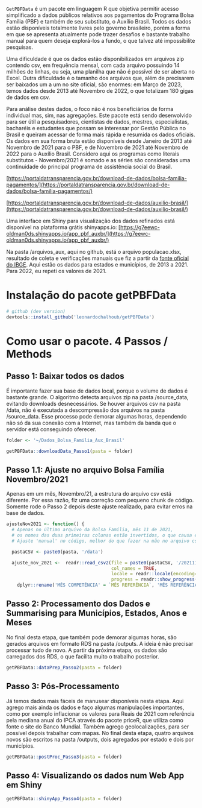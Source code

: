`GetPBFData` é um pacote em linguagem R que objetiva permitir acesso simplificado a dados públicos relativos aos pagamentos do Programa Bolsa Família (PBF) e também de seu substituto, o Auxílio Brasil. Todos os dados estão disponíveis totalmente livres pelo governo brasileiro, porém a forma em que se apresenta atualmente pode trazer desafios e bastante trabalho manual para quem deseja explorá-los a fundo, o que talvez até impossibilite pesquisas.

Uma dificuldade é que os dados estão disponibilizados em arquivos zip contendo csv, em frequência mensal, com cada arquivo possuindo 14 milhões de linhas, ou seja, uma planilha que não é possível de ser aberta no Excel. Outra dificuldade é o tamanho dos arquivos que, além de precisarem ser baixados um a um no site oficial, são enormes: em Março de 2023, temos dados desde 2013 até Novembro de 2022, o que totalizam 180 gigas de dados em csv.

Para análise destes dados, o foco não é nos beneficiários de forma individual mas, sim, nas agregações. Este pacote está sendo desenvolvido para ser útil a pesquisadores, cientistas de dados, mestres, especialistas, bacharéis e estudantes que possam se interessar por Gestão Pública no Brasil e queiram acessar de forma mais rápida e resumida os dados oficiais. Os dados em sua forma bruta estão disponíveis desde Janeiro de 2013 até Novembro de 2021 para o PBF, e de Novembro de 2021 até Novembro de 2022 para o Auxílio Brasil. Considero aqui os programas como literais substitutos - Novembro/2021 é somado e as séries são consideradas uma continuidade do principal programa de assistência social do Brasil.

[https://portaldatransparencia.gov.br/download-de-dados/bolsa-familia-pagamentos/](https://portaldatransparencia.gov.br/download-de-dados/bolsa-familia-pagamentos/)

[https://portaldatransparencia.gov.br/download-de-dados/auxilio-brasil/](https://portaldatransparencia.gov.br/download-de-dados/auxilio-brasil/)

Uma interface em Shiny para visualização dos dados refinados está disponível na plataforma grátis shinyapps.io:  [https://g7eewc-oldman0ds.shinyapps.io/app_pbf_auxbr/](https://g7eewc-oldman0ds.shinyapps.io/app_pbf_auxbr/)

Na pasta /arquivos_aux, aqui no github, está o arquivo populacao.xlsx, resultado de coleta e verificações manuais que fiz a partir da [fonte oficial do IBGE](https://www.ibge.gov.br/estatisticas/sociais/populacao/9103-estimativas-de-populacao.html?edicao=17283&t=downloads). Aqui estão os dados para estados e municípios, de 2013 a 2021. Para 2022, eu repeti os valores de 2021.


# Instalação do pacote getPBFData

```r
# github (dev version)
devtools::install_github('leonardochalhoub/getPBFData')
```

# Como usar o pacote. 4 Passos / Methods

## Passo 1: Baixar todos os dados
É importante fazer sua base de dados local, porque o volume de dados é bastante grande. O algoritmo detecta arquivos zip na pasta /source_data, evitando downloads desnecessários. Se houver arquivos csv na pasta /data, não é executada a descompressão dos arquivos na pasta /source_data. Esse processo pode demorar algumas horas, dependendo não só da sua conexão com a Internet, mas também da banda que o servidor está conseguindo oferecer.

```r
folder <- '~/Dados_Bolsa_Familia_Aux_Brasil'

getPBFData::downloadData_Passo1(pasta = folder)
```

## Passo 1.1: Ajuste no arquivo Bolsa Família Novembro/2021
Apenas em um mês, Novembro/21, a estrutura do arquivo csv está diferente. Por essa razão, fiz uma correção com pequeno chunk de código. Somente rode o Passo 2 depois deste ajuste realizado, para evitar erros na base de dados.

```r
ajusteNov2021 <- function() {
  # Apenas no último arquivo da Bolsa Família, mês 11 de 2021,
  # os nomes das duas primeiras colunas estão invertidos, o que causa erro no algoritmo depois.
  # Ajuste 'manual' no código, melhor do que fazer na mão no arquivo csv

  pastaCSV <- paste0(pasta, '/data')

  ajuste_nov_2021 <-  readr::read_csv2(file = paste0(pastaCSV, '/202111_BolsaFamilia_Pagamentos.csv'),
                                       col_names = TRUE,
                                       locale = readr::locale(encoding="latin1"),
                                       progress = readr::show_progress()) %>%
    dplyr::rename('MÊS COMPETÊNCIA' = `MÊS REFERÊNCIA`, 'MÊS REFERÊNCIA' = `MÊS COMPETÊNCIA`)
```

## Passo 2: Processamento dos Dados e Summarising para Municípios, Estados, Anos e Meses

No final desta etapa, que também pode demorar algumas horas, são gerados arquivos em formato RDS na pasta /outputs. A ideia é não precisar processar tudo de novo. A partir da próxima etapa, os dados são carregados dos RDS, o que facilita muito o trabalho posterior.

```r
getPBFData::dataPrep_Passo2(pasta = folder)
```

## Passo 3: Pós-Processamento

Já temos dados mais fáceis de manusear disponíveis nesta etapa. Aqui agrego mais ainda os dados e faço algumas manipulações importantes, como por exemplo inflacionar os valores para Reais de 2021 com referência pela mediana anual do IPCA através do pacote priceR, que utiliza como fonte o site do Banco Mundial. Também agrego geolocalizações, para ser possível depois trabalhar com mapas. No final desta etapa, quatro arquivos novos são escritos na pasta /outputs, dois agregados por estado e dois por municípios.

```r
getPBFData::postProc_Passo3(pasta = folder)
```

## Passo 4: Visualizando os dados num Web App em Shiny

```r
getPBFData::shinyApp_Passo4(pasta = folder)
```


